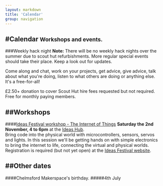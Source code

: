 ```yaml
---
layout: markdown
title: 'Calendar'
group: navigation
---
```


#Calendar <small>Workshops and events.</small>
---

###Weekly hack night
**Note:** There will be no weekly hack nights over the summer due to scout hut refurbishments. More regular special events should take their place. Keep a look out for updates.

Come along and chat, work on your projects, get advice, give advice, talk about what you're doing, listen to what others are doing or anything else. It's a free-for-all!

£2.50+ donation to cover Scout Hut hire fees requested but not required.  
Free for monthly paying members.

##Workshops
---

####[Ideas Festival workshop - The Internet of Things](/news/IF2013-IoT.html)
**Saturday the 2nd November, 4 to 6pm** at the [Ideas Hub](http://ideashubchelmsford.org/).  
Bring code into the physical world with microcontrollers, sensors, servos and lights. In this session we'll be getting hands on with simple electronics to bring the internet to life, connecting the virtual and physical worlds. Registration is required (but not yet open) at the [Ideas Festival website](http://changingchelmsford.org/IF2013/).

##Other dates
---
####Chelmsford Makerspace's birthday.
#####4th July
